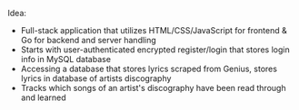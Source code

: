 Idea:
- Full-stack application that utilizes HTML/CSS/JavaScript for frontend & Go for backend and server handling
- Starts with user-authenticated encrypted register/login that stores login info in MySQL database
- Accessing a database that stores lyrics scraped from Genius, stores lyrics in database of artists discography
- Tracks which songs of an artist's discography have been read through and learned
